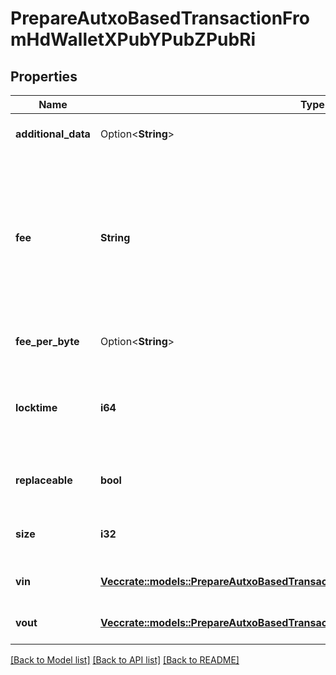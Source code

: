 # PrepareAutxoBasedTransactionFromHdWalletXPubYPubZPubRi

## Properties

Name | Type | Description | Notes
------------ | ------------- | ------------- | -------------
**additional_data** | Option<**String**> | Representation of the additional data | [optional]
**fee** | **String** | When isConfirmed is True - Defines the amount of the transaction fee When isConfirmed is False - For ETH-based blockchains this attribute represents the max fee value. | 
**fee_per_byte** | Option<**String**> | Defines the fee per byte value | [optional]
**locktime** | **i64** | Represents the time at which a particular transaction can be added to the blockchain. | 
**replaceable** | **bool** | Representation of whether the transaction is replaceable | 
**size** | **i32** | Represents the total size of this transaction. | 
**vin** | [**Vec<crate::models::PrepareAutxoBasedTransactionFromHdWalletXPubYPubZPubRiVin>**](PrepareAUTXO_BasedTransactionFromHDWalletXPubYPubZPubRI_vin.md) | Represents the transaction inputs. | 
**vout** | [**Vec<crate::models::PrepareAutxoBasedTransactionFromHdWalletXPubYPubZPubRiVout>**](PrepareAUTXO_BasedTransactionFromHDWalletXPubYPubZPubRI_vout.md) | Represents the transaction outputs. | 

[[Back to Model list]](../README.md#documentation-for-models) [[Back to API list]](../README.md#documentation-for-api-endpoints) [[Back to README]](../README.md)


